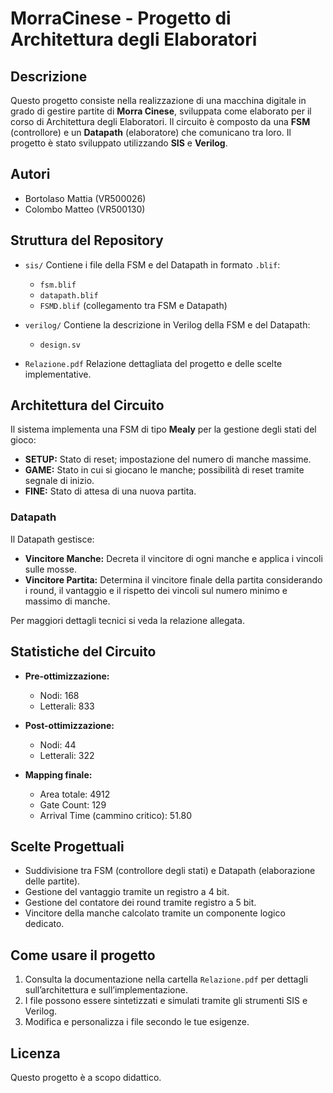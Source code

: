 # MorraCinese - Progetto di Architettura degli Elaboratori

## Descrizione

Questo progetto consiste nella realizzazione di una macchina digitale in grado di gestire partite di **Morra Cinese**, sviluppata come elaborato per il corso di Architettura degli Elaboratori.
Il circuito è composto da una **FSM** (controllore) e un **Datapath** (elaboratore) che comunicano tra loro.
Il progetto è stato sviluppato utilizzando **SIS** e **Verilog**.

## Autori

* Bortolaso Mattia (VR500026)
* Colombo Matteo (VR500130)

## Struttura del Repository

* `sis/`
  Contiene i file della FSM e del Datapath in formato `.blif`:

  * `fsm.blif`
  * `datapath.blif`
  * `FSMD.blif` (collegamento tra FSM e Datapath)

* `verilog/`
  Contiene la descrizione in Verilog della FSM e del Datapath:

  * `design.sv`

* `Relazione.pdf`
  Relazione dettagliata del progetto e delle scelte implementative.

## Architettura del Circuito

Il sistema implementa una FSM di tipo **Mealy** per la gestione degli stati del gioco:

* **SETUP:** Stato di reset; impostazione del numero di manche massime.
* **GAME:** Stato in cui si giocano le manche; possibilità di reset tramite segnale di inizio.
* **FINE:** Stato di attesa di una nuova partita.

### Datapath

Il Datapath gestisce:

* **Vincitore Manche:**
  Decreta il vincitore di ogni manche e applica i vincoli sulle mosse.
* **Vincitore Partita:**
  Determina il vincitore finale della partita considerando i round, il vantaggio e il rispetto dei vincoli sul numero minimo e massimo di manche.

Per maggiori dettagli tecnici si veda la relazione allegata.

## Statistiche del Circuito

* **Pre-ottimizzazione:**

  * Nodi: 168
  * Letterali: 833

* **Post-ottimizzazione:**

  * Nodi: 44
  * Letterali: 322

* **Mapping finale:**

  * Area totale: 4912
  * Gate Count: 129
  * Arrival Time (cammino critico): 51.80

## Scelte Progettuali

* Suddivisione tra FSM (controllore degli stati) e Datapath (elaborazione delle partite).
* Gestione del vantaggio tramite un registro a 4 bit.
* Gestione del contatore dei round tramite registro a 5 bit.
* Vincitore della manche calcolato tramite un componente logico dedicato.

## Come usare il progetto

1. Consulta la documentazione nella cartella `Relazione.pdf` per dettagli sull’architettura e sull’implementazione.
2. I file possono essere sintetizzati e simulati tramite gli strumenti SIS e Verilog.
3. Modifica e personalizza i file secondo le tue esigenze.

## Licenza

Questo progetto è a scopo didattico.
